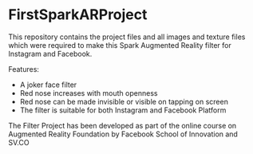 # FirstSparkARProject
This repository contains the project files and all images and texture files which were required to make this Spark Augmented Reality filter for Instagram and Facebook.

Features:
- A joker face filter
- Red nose increases with mouth openness
- Red nose can be made invisible or visible on tapping on screen
- The filter is suitable for both Instagram and Facebook Platform

The Filter Project has been developed as part of the online course on Augmented Reality Foundation by Facebook School of Innovation and SV.CO

